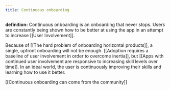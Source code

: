 ```yaml
---
title: Continuous onboarding
---
```

**definition:** Continuous onboarding is an onboarding that never stops.  Users are constantly being shown how to be better at using the app in an attempt to increase [[User Involvement]].

Because of [[The hard problem of onboarding horizontal products]], a single, upfront onboarding will not be enough. [[Adoption requires a baseline of user involvement in order to overcome inertia]], but [[Apps with continued user involvement are responsive to increasing skill levels over time]]. In an ideal world, the user is continuously improving their skills and learning how to use it better.

[[Continuous onboarding can come from the community]]
